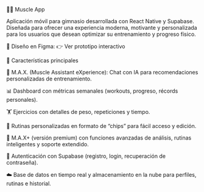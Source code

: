 🏋️‍♂️ Muscle App

Aplicación móvil para gimnasio desarrollada con React Native y Supabase.
Diseñada para ofrecer una experiencia moderna, motivante y personalizada para los usuarios que desean optimizar su entrenamiento y progreso físico.

🔗 Diseño en Figma:
👉 Ver prototipo interactivo

🚀 Características principales

🧠 M.A.X. (Muscle Assistant eXperience): Chat con IA para recomendaciones personalizadas de entrenamiento.

📊 Dashboard con métricas semanales (workouts, progreso, récords personales).

🏋️ Ejercicios con detalles de peso, repeticiones y tiempo.

🧩 Rutinas personalizadas en formato de “chips” para fácil acceso y edición.

💬 M.A.X+ (versión premium) con funciones avanzadas de análisis, rutinas inteligentes y soporte extendido.

🔐 Autenticación con Supabase (registro, login, recuperación de contraseña).

☁️ Base de datos en tiempo real y almacenamiento en la nube para perfiles, rutinas e historial.
